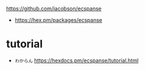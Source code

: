 https://github.com/iacobson/ecspanse

- https://hex.pm/packages/ecspanse

# tutorial

- `わからん` https://hexdocs.pm/ecspanse/tutorial.html
